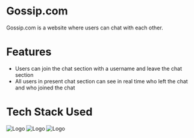 
# Gossip.com
Gossip.com is a website where users can chat with each other.

# Features
- Users can join the chat section with a username and leave the chat section
- All users in present chat section can see in real time who left the chat and who joined the chat

# Tech Stack Used
![Logo](https://p.kindpng.com/picc/s/254-2547396_javascript-html-css-logo-hd-png-download.png)
![Logo](https://miro.medium.com/max/812/1*9hwcv7fEVKEw5LyWFok-lA.jpeg)
![Logo](https://uxwing.com/wp-content/themes/uxwing/download/brands-and-social-media/node-js-black-icon.png)




